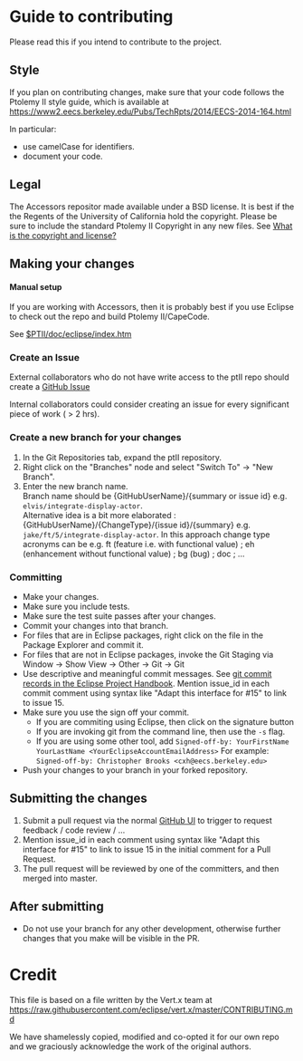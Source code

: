 # Guide to contributing

Please read this if you intend to contribute to the project.

## Style

If you plan on contributing changes, make sure that your code follows the Ptolemy II style guide, which is available at https://www2.eecs.berkeley.edu/Pubs/TechRpts/2014/EECS-2014-164.html

In particular:
* use camelCase for identifiers.
* document your code.

## Legal

The Accessors repositor made available under a BSD license.  It is best if the the Regents of the University of California hold the copyright.  Please be sure to include the standard Ptolemy II Copyright in any new files.  See [What is the copyright and license?](https://ptolemy.berkeley.edu/ptolemyII/ptIIfaq.htm#ptolemy%20II%20copyright)

## Making your changes

#### Manual setup

If you are working with Accessors, then it is probably best if you use Eclipse to check out the repo and build Ptolemy II/CapeCode.

See [$PTII/doc/eclipse/index.htm](https://cdn.rawgit.com/icyphy/ptII/d3d13556/doc/eclipse/index.htm)

### Create an Issue
External collaborators who do not have write access to the ptII repo should create a [GitHub Issue](https://github.com/icyphy/accessors/issues)

Internal collaborators could consider creating an issue for every significant piece of work ( > 2 hrs).

### Create a new branch for your changes

1. In the Git Repositories tab, expand the ptII repository.
2. Right click on the "Branches" node and select "Switch To" -> "New Branch".  
3. Enter the new branch name.  
Branch name should be {GitHubUserName}/{summary or issue id} e.g. ``elvis/integrate-display-actor``.  
Alternative idea is a bit more elaborated : {GitHubUserName}/{ChangeType}/{issue id}/{summary} e.g. ``jake/ft/5/integrate-display-actor``. In this approach change type acronyms can be e.g. ft (feature i.e. with functional value) ; eh (enhancement without functional value) ; bg (bug) ; doc ; ...

### Committing
* Make your changes.
* Make sure you include tests.
* Make sure the test suite passes after your changes.
* Commit your changes into that branch. 
* For files that are in Eclipse packages, right click on the file in the Package Explorer and commit it.  
* For files that are not in Eclipse packages, invoke the Git Staging via Window -> Show View -> Other -> Git -> Git
* Use descriptive and meaningful commit messages. See [git commit records in the Eclipse Project Handbook](https://www.eclipse.org/projects/handbook/#resources-source).  Mention issue_id in each commit comment using syntax like "Adapt this interface for #15" to link to issue 15.
* Make sure you use the sign off your commit.
  * If you are commiting using Eclipse, then click on the signature button  
  * If you are invoking git from the command line, then use the `-s` flag.  
  * If you are using some other tool, add ``Signed-off-by: YourFirstName YourLastName <YourEclipseAccountEmailAddress>`` For example: ``Signed-off-by: Christopher Brooks <cxh@eecs.berkeley.edu>``
* Push your changes to your branch in your forked repository.

## Submitting the changes

1. Submit a pull request via the normal [GitHub UI](https://github.com/icyphy/accessors) to trigger to request feedback / code review / ... 
2. Mention issue_id in each comment using syntax like "Adapt this interface for #15" to link to issue 15 in the initial comment for a Pull Request.
3. The pull request will be reviewed by one of the committers, and then merged into master.
 
## After submitting

* Do not use your branch for any other development, otherwise further changes that you make will be visible in the PR.

# Credit

This file is based on a file written by the Vert.x team at https://raw.githubusercontent.com/eclipse/vert.x/master/CONTRIBUTING.md

We have shamelessly copied, modified and co-opted it for our own repo and we graciously acknowledge the work of the original authors.
